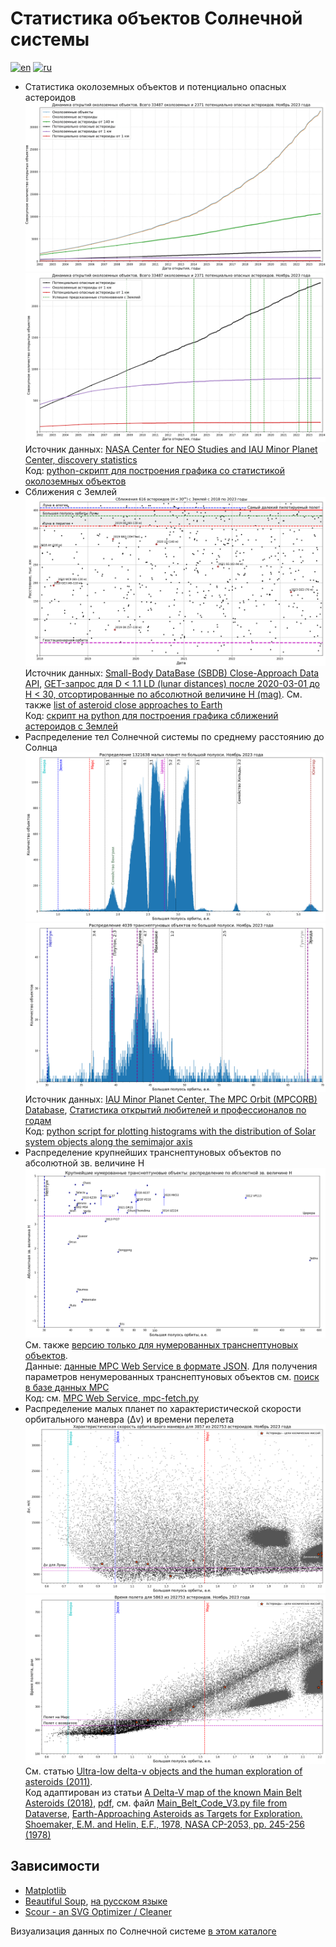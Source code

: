 # Статистика объектов Солнечной системы

[![en](https://img.shields.io/badge/lang-en-red.svg)](README.md)
[![ru](https://img.shields.io/badge/lang-ru-green.svg)](README-ru.md)

* Статистика околоземных объектов и потенциально опасных астероидов
![Статистика открытий околоземных объектов и потенциально опасных астероидов](../../../plots/solarsystem/neo_pha_graph-2002-ru.png "Статистика открытий околоземных объектов и потенциально опасных астероидовs")
![Статистика открытий околоземных объектов с успешно предсказанными падениями на Землю](../../../plots/solarsystem/pha_graph_predicted_impacts-2002-ru.png "Статистика открытий околоземных объектов с успешно предсказанными падениями на Землю")
Источник данных: [NASA Center for NEO Studies and IAU Minor Planet Center, discovery statistics](https://cneos.jpl.nasa.gov/stats/)  
Код: [python-скрипт для построения графика со статистикой околоземных объектов](./plot_neos_population_graph.py)
* Сближения с Землей
![Сближения астероидов с Землей на расстояние до 1.1 LD](../../../plots/solarsystem/asteroid-close-approaches-1ld-ru.png)
Источник данных: [Small-Body DataBase (SBDB) Close-Approach Data API](https://ssd-api.jpl.nasa.gov/doc/cad.html),
[GET-запрос для D < 1.1 LD (lunar distances) после 2020-03-01 до H < 30, отсортированные по абсолютной величине H (mag)](https://ssd-api.jpl.nasa.gov/cad.api?dist-max=1.1LD&date-min=2020-03-01&h-max=30&sort=h).
См. также [list of asteroid close approaches to Earth](https://en.wikipedia.org/wiki/List_of_asteroid_close_approaches_to_Earth)  
Код: [скрипт на python для построения графика сближений астероидов с Землей](./plot_close_approaches.py)
* Распределение тел Солнечной системы по среднему расстоянию до Солнца
![Распределение малых тел Солнечной системы по большой полуоси между Венерой и Юпитером](../../../plots/solarsystem/mpcorb-hist-a0.7-5.4-ru.png "Распределение малых тел Солнечной системы по большой полуоси между Венерой и Юпитером (гистограмма из 8000 столбцов)")
![Распределение малых тел Солнечной системы по большой полуоси между за Нептуном](../../../plots/solarsystem/mpcorb-hist-a29-70-ru.png "Распределение малых тел Солнечной системы по большой полуоси между за Нептуном (гистограмма из 900 столбцов)")
Источник данных: [IAU Minor Planet Center, The MPC Orbit (MPCORB) Database](https://minorplanetcenter.net/iau/MPCORB.html),
[Статистика открытий любителей и профессионалов по годам](https://minorplanetcenter.net/iau/special/AmateurDiscoveries.txt)  
Код: [python script for plotting histograms with the distribution of Solar system objects along the semimajor axis](./plot_mpcorb_hist.py)
* Распределение крупнейших транснептуновых объектов по абсолютной зв. величине H
![Распределение крупнейших нумерованных и ненумерованных транснептуновых объектов по абсолютной зв. величине H](../../../plots/solarsystem/tno-a-h-ru.png "Распределение крупнейших нумерованных и ненумерованных транснептуновых объектов по большой полуоси и абсолютной зв. величине H")
См. также [версию только для нумерованных транснептуновых объектов](../../../plots/solarsystem/tno-a-h-numbered-ru.png).  
Данные: [данные MPC Web Service в формате JSON](../../../data/solarsystem/tno-largest.json).
Для получения параметров ненумерованных транснептуновых объектов см. [поиск в базе данных MPC](https://minorplanetcenter.net/db_search)  
Код: см. [MPC Web Service, mpc-fetch.py](https://minorplanetcenter.net/web_service/)
* Распределение малых планет по характеристической скорости орбитального маневра (Δv) и времени перелета
![Распределение малых планет по характеристической скорости орбитального маневра (Δv) в диапазоне значений большой полуоси между 0.6 и 2.2 а.е.](../../../plots/solarsystem/mpcprb-deltav-a0.6-2.2-ru.png "Распределение малых планет по характеристической скорости орбитального маневра (Δv) в диапазоне значений большой полуоси между 0.6 и 2.2 а.е. с отмеченными целями АМС")
![Распределение малых планет по времени перелета в диапазоне значений большой полуоси между 0.6 и 2.2 а.е.](../../../plots/solarsystem/mpcprb-tt-a0.6-2.2-ru.png "Распределение малых планет по времени перелета в диапазоне значений большой полуоси между 0.6 и 2.2 а.е. с отмеченными целями АМС")  
См. статью [Ultra-low delta-v objects and the human exploration of asteroids (2011)](https://ui.adsabs.harvard.edu/abs/2011P%26SS...59.1408E/abstract).  
Код адаптирован из статьи [A Delta-V map of the known Main Belt Asteroids (2018)](https://ui.adsabs.harvard.edu/abs/2018AcAau.146...73T/abstract),
[pdf](https://planet4589.org/jcm/pubs/sci/papers/2018/Taylor18.pdf), см. файл [Main_Belt_Code_V3.py file from Dataverse](https://dataverse.harvard.edu/dataverse/ElvisMBA),
[Earth-Approaching Asteroids as Targets for Exploration. Shoemaker, E.M. and Helin, E.F., 1978, NASA CP-2053, pp. 245-256 (1978)](https://ntrs.nasa.gov/api/citations/19780021079/downloads/19780021079.pdf)

## Зависимости

* [Matplotlib](https://matplotlib.org/)
* [Beautiful Soup](https://www.crummy.com/software/BeautifulSoup/bs4/doc/), [на русском языке](https://www.crummy.com/software/BeautifulSoup/bs4/doc.ru/)
* [Scour - an SVG Optimizer / Cleaner](https://github.com/scour-project/scour)

Визуализация данных по Солнечной системе [в этом каталоге](../../../plots/solarsystem/)
